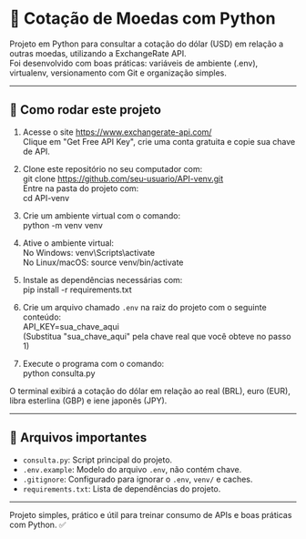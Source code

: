 # 💸 Cotação de Moedas com Python

Projeto em Python para consultar a cotação do dólar (USD) em relação a outras moedas, utilizando a ExchangeRate API.  
Foi desenvolvido com boas práticas: variáveis de ambiente (.env), virtualenv, versionamento com Git e organização simples.

---

## 🚀 Como rodar este projeto

1. Acesse o site https://www.exchangerate-api.com/  
   Clique em "Get Free API Key", crie uma conta gratuita e copie sua chave de API.

2. Clone este repositório no seu computador com:  
   git clone https://github.com/seu-usuario/API-venv.git  
   Entre na pasta do projeto com:  
   cd API-venv

3. Crie um ambiente virtual com o comando:  
   python -m venv venv

4. Ative o ambiente virtual:  
   No Windows: venv\Scripts\activate  
   No Linux/macOS: source venv/bin/activate

5. Instale as dependências necessárias com:  
   pip install -r requirements.txt

6. Crie um arquivo chamado `.env` na raiz do projeto com o seguinte conteúdo:  
   API_KEY=sua_chave_aqui  
   (Substitua "sua_chave_aqui" pela chave real que você obteve no passo 1)

7. Execute o programa com o comando:  
   python consulta.py

O terminal exibirá a cotação do dólar em relação ao real (BRL), euro (EUR), libra esterlina (GBP) e iene japonês (JPY).

---

## 📁 Arquivos importantes

- `consulta.py`: Script principal do projeto.
- `.env.example`: Modelo do arquivo `.env`, não contém chave.
- `.gitignore`: Configurado para ignorar o `.env`, `venv/` e caches.
- `requirements.txt`: Lista de dependências do projeto.

---

Projeto simples, prático e útil para treinar consumo de APIs e boas práticas com Python. ✅
